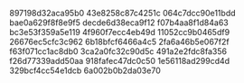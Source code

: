 897198d32aca95b0
43e8258c87c4251c
064c7dcc90e11bdd
bae0a629f8f8e9f5
decde6d38eca9f12
f07b4aa8f1d84a63
bc3e53f359a5e119
4f960f7ecc4eb49d
11052cc9b0465df9
26676ec5cfc3c962
6b18bfcf6466a4c5
2fa6a46b5e067f2f
f63f071cc1ac8db0
3ca2a0fc32c90d5c
491a2e2fdc8fa356
f26d77339add50aa
918fafec47dc0c50
1e56118ad299cd4d
329bcf4cc54e1dcb
6a002b0b2da03e70
